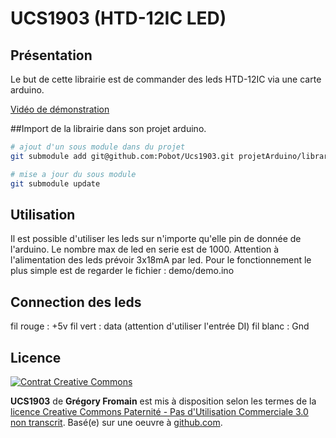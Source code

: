 ﻿UCS1903 (HTD-12IC LED)
==========

## Présentation
Le but de cette librairie est de commander des leds HTD-12IC via une carte arduino.

[Vidéo de démonstration](http://youtu.be/GfPRc44GJo4)

##Import de la librairie dans son projet arduino.
``` bash
# ajout d'un sous module dans du projet
git submodule add git@github.com:Pobot/Ucs1903.git projetArduino/libraries/Usc1903

# mise a jour du sous module
git submodule update
```

## Utilisation
Il est possible d'utiliser les leds sur n'importe qu'elle pin de donnée de l'arduino.
Le nombre max de led en serie est de 1000. Attention à l'alimentation des leds prévoir 3x18mA par led.
Pour le fonctionnement le plus simple est de regarder le fichier : demo/demo.ino

## Connection des leds
fil rouge : +5v
fil vert : data (attention d'utiliser l'entrée DI)
fil blanc : Gnd


## Licence
[![Contrat Creative Commons](http://i.creativecommons.org/l/by-nc/3.0/88x31.png)](http://creativecommons.org/licenses/by-nc/3.0/)

**UCS1903** de **Grégory Fromain** est mis à disposition selon les termes de la [licence Creative Commons Paternité - Pas d'Utilisation Commerciale 3.0 non transcrit](http://creativecommons.org/licenses/by-nc/3.0/).
Basé(e) sur une oeuvre à [github.com](https://github.com/greg06/Baba-Robot).
